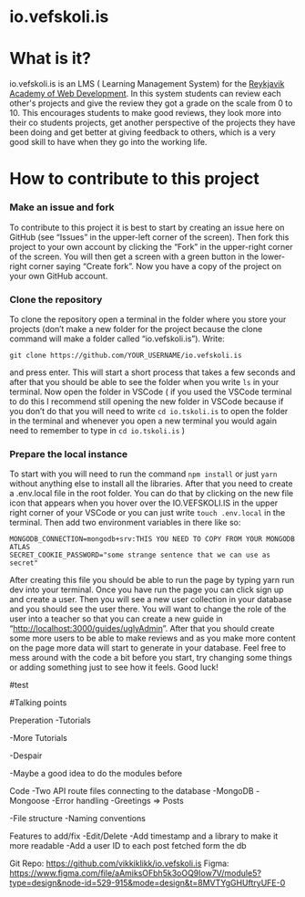 # io.vefskoli.is

# What is it?

io.vefskoli.is is an LMS ( Learning Management System) for the [Reykjavik Academy of Web Development](https://en.tskoli.is/study-programme/reykjavik-academy-of-web-development/). In this system students can review each other's projects and give the review they got a grade on the scale from 0 to 10. This encourages students to make good reviews, they look more into their co students projects, get another perspective of the projects they have been doing and get better at giving feedback to others, which is a very good skill to have when they go into the working life.

# How to contribute to this project

### Make an issue and fork

To contribute to this project it is best to start by creating an issue here on GitHub (see “Issues” in the upper-left corner of the screen). Then fork this project to your own account by clicking the “Fork” in the upper-right corner of the screen. You will then get a screen with a green button in the lower-right corner saying “Create fork”. Now you have a copy of the project on your own GitHub account.

### Clone the repository

To clone the repository open a terminal in the folder where you store your projects (don’t make a new folder for the project because the clone command will make a folder called “io.vefskoli.is”). Write:

`git clone https://github.com/YOUR_USERNAME/io.vefskoli.is`

and press enter. This will start a short process that takes a few seconds and after that you should be able to see the folder when you write `ls` in your terminal. Now open the folder in VSCode ( if you used the VSCode terminal to do this I recommend still opening the new folder in VSCode because if you don’t do that you will need to write `cd io.tskoli.is` to open the folder in the terminal and whenever you open a new terminal you would again need to remember to type in `cd io.tskoli.is` )

### Prepare the local instance

To start with you will need to run the command `npm install` or just `yarn` without anything else to install all the libraries. After that you need to create a .env.local file in the root folder. You can do that by clicking on the new file icon that appears when you hover over the IO.VEFSKOLI.IS in the upper right corner of your VSCode or you can just write `touch .env.local` in the terminal. Then add two environment variables in there like so:

```
MONGODB_CONNECTION=mongodb+srv:THIS YOU NEED TO COPY FROM YOUR MONGODB ATLAS
SECRET_COOKIE_PASSWORD="some strange sentence that we can use as secret"
```

After creating this file you should be able to run the page by typing yarn run dev into your terminal. Once you have run the page you can click sign up and create a user. Then you will see a new user collection in your database and you should see the user there. You will want to change the role of the user into a teacher so that you can create a new guide in “[http://localhost:3000/guides/uglyAdmin](http://localhost:3000/guides/uglyAdmin)”. After that you should create some more users to be able to make reviews and as you make more content on the page more data will start to generate in your database. Feel free to mess around with the code a bit before you start, try changing some things or adding something just to see how it feels. Good luck!

#test

#Talking points

Preperation
-Tutorials

-More Tutorials

-Despair

-Maybe a good idea to do the modules before

Code
-Two API route files connecting to the database
-MongoDB
-Mongoose
-Error handling
-Greetings => Posts

-File structure
-Naming conventions

Features to add/fix
-Edit/Delete
-Add timestamp and a library to make it more readable
-Add a user ID to each post fetched form the db

Git Repo: https://github.com/vikkiklikk/io.vefskoli.is
Figma: https://www.figma.com/file/aAmiksOFbh5k3oOQ9Iow7V/module5?type=design&node-id=529-915&mode=design&t=8MVTYgGHUftryUFE-0
